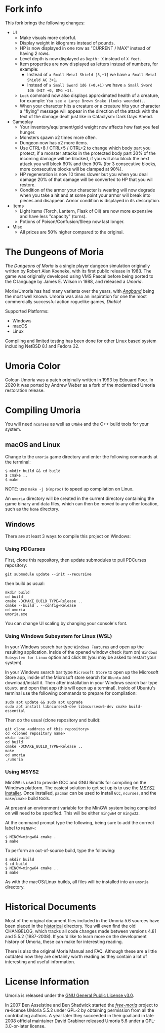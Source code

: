 # Fork info

This fork brings the following changes:
- UI
    - Make visuals more colorful.
    - Display weight in kilograms instead of pounds.
    - HP is now displayed in one row as "CURRENT / MAX" instead of having 2 rows.
    - Level depth is now displayed as `Depth: X` instead of `X feet`.
    - Item properties are now displayed as letters instead of numbers, for example:
        - Instead of `a Small Metal Shield [3,+1]` we have `a Small Metal Shield AC 3+1`.
        - Instead of `a Small Sword 1d6 (+0,+1)` we have `a Small Sword 1d6 (HIT +0, DMG +1)`.
    - `Look` command now also displays approximated health of a creature, for example: `You see a Large Brown Snake (looks wounded).`.
    - When your character hits a creature or a creature hits your character a "flying" message will appear in the direction of the attack with the text of the damage dealt just like in Cataclysm: Dark Days Ahead.
- Gameplay
    - Your inventory/equipment/gold weight now affects how fast you feel hunger.
    - Monsters spawn x2 times more often.
    - Dungeon now has x2 more items.
    - Use CTRL+8 / CTRL+5 / CTRL+2 to change which body part you protect, if a monster attacks in the protected body part 30% of the incoming damage will be blocked, if you will also block the next attack you will block 60% and then 90% (for 3 consecutive blocks, more consecutive blocks will be clamped at 90%).
    - HP regeneration is now 10 times slower but you when you deal damage 20% of that damage will be converted to HP that you will restore.
    - Condition of the armor your character is wearing will now degrade when you take a hit and at some point your armor will break into pieces and disappear. Armor condition is displayed in its description.
- Items
    - Light items (Torch, Lantern, Flask of Oil) are now more expensive and have less "capacity" (turns).
    - Potions of Poison/Confusion/Sleep now last longer.
- Misc
    - All prices are 50% higher compared to the original.

# The Dungeons of Moria

_The Dungeons of Moria_ is a single player dungeon simulation originally
written by Robert Alan Koeneke, with its first public release in 1983.
The game was originally developed using VMS Pascal before being ported to the
C language by James E. Wilson in 1988, and released a _Umoria_.

Moria/Umoria has had many variants over the years, with [_Angband_](http://rephial.org/)
being the most well known. Umoria was also an inspiration for one the most
commercially successful action roguelike games, _Diablo_!

Supported Platforms:

  - Windows
  - macOS
  - Linux

Compiling and limited testing has been done for other Linux based system
including NetBSD 8.1 and Fedora 32.

# Umoria Color

Colour-Umoria was a patch originally written in 1993 by Edouard Poor. In 2020
it was ported by Andrew Weber as a fork of the modernized Umoria restoration
release.

# Compiling Umoria

You will need `ncurses` as well as `CMake` and the C++ build tools for your system.

## macOS and Linux

Change to the `umoria` game directory and enter the following commands at the
terminal:

    $ mkdir build && cd build
    $ cmake ..
    $ make

NOTE: use `make -j $(nproc)` to speed up compilation on Linux.

An `umoria` directory will be created in the current directory containing the
game binary and data files, which can then be moved to any other location, such
as the `home` directory.

## Windows

There are at least 3 ways to compile this project on Windows:

### Using PDCurses

First, clone this repository, then update submodules to pull PDCurses repository:

```
git submodule update --init --recursive
```

then build as usual:

```
mkdir build
cd build
cmake -DCMAKE_BUILD_TYPE=Release ..
cmake --build . --config=Release
cd umoria
umoria.exe
```

You can change UI scaling by changing your console's font.

### Using Windows Subsystem for Linux (WSL)

In your Windows search bar type `Windows Features` and open up the resulting application. Inside of the opened window check (turn on) `Windows Subsystem for Linux` option and click `OK` (you may be asked to restart your system).

In your Windows search bar type `Microsoft Store` to open up the Microsoft Store app, inside of the Microsoft store search for `Ubuntu` and download/install it. Then after installation in your Windows search bar type `Ubuntu` and open that app (this will open up a terminal). Inside of Ubuntu's terminal use the following commands to prepare for compilation:

```
sudo apt update && sudo apt upgrade
sudo apt install libncurses5-dev libncursesw5-dev cmake build-essential
```

Then do the usual (clone repository and build):

```
git clone <address of this repository>
cd <cloned repository name>
mkdir build
cd build
cmake -DCMAKE_BUILD_TYPE=Release ..
make
cd umoria
./umoria
```

### Using MSYS2

MinGW is used to provide GCC and GNU Binutils for compiling on the Windows platform.
The easiest solution to get set up is to use the [MSYS2 Installer](http://msys2.github.io/).
Once installed, `pacman` can be used to install `GCC`, `ncurses`, and the
`make`/`cmake` build tools.

At present an environment variable for the MinGW system being compiled on will
need to be specified. This will be either `mingw64` or `mingw32`.

At the command prompt type the following, being sure to add the correct label
to `MINGW=`:

    $ MINGW=mingw64 cmake .
    $ make

To perform an out-of-source build, type the following:

    $ mkdir build
    $ cd build
    $ MINGW=mingw64 cmake ..
    $ make

As with the macOS/Linux builds, all files will be installed into an `umoria` directory.

# Historical Documents

Most of the original document files included in the Umoria 5.6 sources have
been placed in the [historical](historical) directory. You will even find the
old CHANGELOG, which tracks all code changes made between versions 4.81 and
5.5.2 (1987-2008). If you'd like to learn more on the development history of
Umoria, these can make for interesting reading.

There is also the original Moria Manual and FAQ. Although these are a little
outdated now they are certainly worth reading as they contain a lot of
interesting and useful information.

# License Information

Umoria is released under the [GNU General Public License v3.0](LICENSE).

In 2007 Ben Asselstine and Ben Shadwick started the
[_free-moria_](http://free-moria.sourceforge.net/) project to re-license
UMoria 5.5.2 under GPL-2 by obtaining permission from all the contributing
authors. A year later they succeeded in their goal and in late 2008 official
maintainer David Grabiner released Umoria 5.6 under a GPL-3.0-or-later license.

